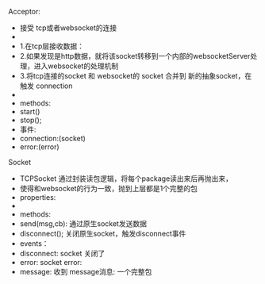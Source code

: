 Acceptor:
 * 接受 tcp或者websocket的连接
 * 
 * 1.在tcp层接收数据：
 * 2.如果发现是http数据，就将该socket转移到一个内部的websocketServer处理，进入websocket的处理机制
 * 3.将tcp连接的socket 和 websocket的 socket 合并到 新的抽象socket，在触发 connection
 * 
 * methods:
 *    start()
 *    stop();
 * 事件:
 *    connection:(socket)
 *    error:(error)


Socket

 * TCPSocket 通过封装读包逻辑，将每个package读出来后再抛出来，
 * 使得和websocket的行为一致，抛到上层都是1个完整的包
 * properties:
 *    
 * methods:
 *    send(msg,cb): 通过原生socket发送数据
 *    disconnect(); 关闭原生socket，触发disconnect事件
 * events：
 *    disconnect: socket 关闭了
 *    error: socket error:
 *    message: 收到 message消息: 一个完整包

